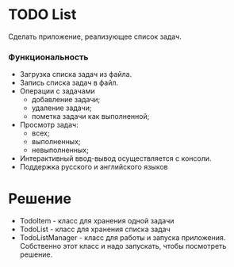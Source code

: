 # TODO List

Сделать приложение, реализующее список задач.

### Функциональность

- Загрузка списка задач из файла.
- Запись списка задач в файл.
- Операции с задачами
    - добавление задачи;
    - удаление задачи;
    - пометка задачи как выполненной;
- Просмотр задач:
    - всех;
    - выполненных;
    - невыполненных;
- Интерактивный ввод-вывод осуществляется с консоли.
- Поддержка русского и английского языков

# Решение
- TodoItem - класс для хранения одной задачи
- TodoList - класс для хранения списка задач
- TodoListManager - класс для работы и запуска приложения. Собственно этот класс и надо запускать, чтобы посмотреть решение.